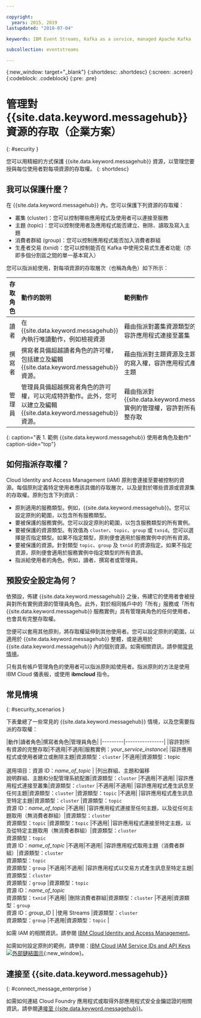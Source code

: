 ```yaml
---

copyright:
  years: 2015, 2019
lastupdated: "2018-07-04"

keywords: IBM Event Streams, Kafka as a service, managed Apache Kafka

subcollection: eventstreams

---
```


{:new_window: target="_blank"}
{:shortdesc: .shortdesc}
{:screen: .screen}
{:codeblock: .codeblock}
{:pre: .pre}

# 管理對 {{site.data.keyword.messagehub}} 資源的存取（企業方案）
{: #security }

您可以用精細的方式保護 {{site.data.keyword.messagehub}} 資源，以管理您要授與每位使用者對每項資源的存取權。
{: shortdesc}

## 我可以保護什麼？

在 {{site.data.keyword.messagehub}} 內，您可以保護下列資源的存取權：
* 叢集 (cluster)：您可以控制哪些應用程式及使用者可以連接至服務
* 主題 (topic)：您可以控制使用者及應用程式能否建立、刪除、讀取及寫入主題 
* 消費者群組 (group)：您可以控制應用程式能否加入消費者群組 
* 生產者交易 (txnid)：您可以控制能否在 Kafka 中使用交易式生產者功能（亦即多個分割區之間的單一基本寫入）

您可以指派給使用，對每項資源的存取層次（也稱為角色）如下所示：

|存取角色|動作的說明|範例動作|
|:-----------------|:-----------------|:-----------------|
|讀者|在 {{site.data.keyword.messagehub}} 內執行唯讀動作，例如檢視資源|藉由指派對叢集資源類型的讀取權，容許應用程式連接至叢集|
|撰寫者|撰寫者具備超越讀者角色的許可權，包括建立及編輯 {{site.data.keyword.messagehub}} 資源。|藉由指派對主題資源及主題名稱類型的寫入權，容許應用程式產生訊息至主題|
|管理員|管理員具備超越撰寫者角色的許可權，可以完成特許動作。此外，您可以建立及編輯 {{site.data.keyword.messagehub}} 資源。|藉由指派對 {{site.data.keyword.messagehub}} 實例的管理權，容許對所有資源的完整存取|
{: caption="表 1. 範例 {{site.data.keyword.messagehub}} 使用者角色及動作" caption-side="top"}

<!-- comment from Charlie and my reply 
CM: need to confirm if hierarchical e.g. write includes read - and doc. 
KR: I think they do inherit the lower level access https://console.bluemix.net/docs/iam/users_roles.html#iamusermanrol 
-->


## 如何指派存取權？

Cloud Identity and Access Management (IAM) 原則會連接至要被控制的資源。每個原則定義特定使用者應該具備的存取層次，以及是對於哪些資源或資源集的存取權。原則包含下列資訊： 
* 原則適用的服務類型。例如，{{site.data.keyword.messagehub}}。您可以設定原則的範圍，以包含所有服務類型。 
* 要被保護的服務實例。您可以設定原則的範圍，以包含服務類型的所有實例。 
* 要被保護的資源類型。有效值為 <code>cluster</code>、<code>topic</code>、<code>group</code> 或 <code>txnid</code>。您可以選擇是否指定類型。如果不指定類型，原則便會適用於服務實例中的所有資源。 
* 要被保護的資源。針對類型 <code>topic</code>、<code>group</code> 及 <code>txnid</code> 的資源指定。如果不指定資源，原則便會適用於服務實例中指定類型的所有資源。 
* 指派給使用者的角色。例如，讀者、撰寫者或管理員。 

## 預設安全設定為何？

依預設，佈建 {{site.data.keyword.messagehub}} 之後，佈建它的使用者會被授與對所有實例資源的管理員角色。此外，對於相同帳戶中的「所有」服務或「所有 {{site.data.keyword.messagehub}} 服務實例」具有管理員角色的任何使用者，也會具有完整存取權。 

您便可以套用其他原則，將存取權延伸到其他使用者。您可以設定原則的範圍，以適用於 {{site.data.keyword.messagehub}} 整體，或是適用於 {{site.data.keyword.messagehub}} 內的個別資源。如需相關資訊，請參閱[常見情境](#security_scenarios)。

只有具有帳戶管理角色的使用者可以指派原則給使用者。指派原則的方法是使用 IBM Cloud 儀表板，或使用 **ibmcloud** 指令。 
<!--
For example steps for {{site.data.keyword.messagehub}}, see [Examples](#security_examples).
-->


## 常見情境
{: #security_scenarios }

下表彙總了一些常見的 {{site.data.keyword.messagehub}} 情境，以及您需要指派的存取權：

|動作|讀者角色|撰寫者角色|管理員角色|
|---------|----------------|
|容許對所有資源的完整存取|不適用|不適用|服務實例：<var class="keyword varname">your_service_instance</var>|
|容許應用程式或使用者建立或刪除主題|資源類型：<code>cluster</code>   |不適用|資源類型：topic <br/><br/>選用項目：資源 ID：<var class="keyword varname">name_of_topic</var> |
|列出群組、主題和偏移<br/> 說明群組、主題和分配管理系統配置|資源類型：<code>cluster</code>   |不適用|不適用|
|容許應用程式連接至叢集|資源類型：<code>cluster</code>   |不適用|不適用|
|容許應用程式產生訊息至任何主題|資源類型：<code>cluster</code>   |資源類型：<code>topic</code>   |不適用|
|容許應用程式產生訊息至特定主題|資源類型：<code>cluster</code>   |資源類型：<code>topic</code>   <br/>資源 ID：<var class="keyword varname">name_of_topic</var>      |不適用|
|容許應用程式連接至任何主題，以及從任何主題取用（無消費者群組）|資源類型：<code>cluster</code>   <br/>資源類型：<code>topic</code>   |資源類型：<code>topic</code>   |不適用|
|容許應用程式連接至特定主題，以及從特定主題取用（無消費者群組）|資源類型：<code>cluster</code>   <br/>資源類型：<code>topic</code>   <br/>資源 ID：<var class="keyword varname">name_of_topic</var>      |不適用|不適用|
|容許應用程式取用主題（消費者群組）|資源類型：<code>cluster</code>   <br/>資源類型：<code>topic</code>   <br/> 資源類型：<code>group</code>   |不適用|不適用|
|容許應用程式以交易方式產生訊息至特定主題|資源類型：<code>cluster</code>   <br/> 資源類型：<code>group</code>   |資源類型：<code>topic</code>   <br/>資源 ID：<var class="keyword varname">name_of_topic</var>      <br/>資源類型：<code>txnid</code>   |不適用|
|刪除消費者群組|資源類型：<code>cluster</code>   |不適用|資源類型：<code>group</code>   <br/>資源 ID：<var class="keyword varname">group_ID</var>      |
|使用 Streams |資源類型：<code>cluster</code>   </br>資源類型：<code>group</code>   |不適用|資源類型：<code>topic</code>   |

如需 IAM 的相關資訊，請參閱 [IBM Cloud Identity and Access Management](/docs/iam?topic=iam-iamoverview#iamoverview)。

如需如何設定原則的範例，請參閱：[IBM Cloud IAM Service IDs and API Keys ![外部鏈結圖示](../../icons/launch-glyph.svg "外部鏈結圖示")](https://www.ibm.com/blogs/bluemix/2017/10/introducing-ibm-cloud-iam-service-ids-api-keys/){:new_window}。


## 連接至 {{site.data.keyword.messagehub}}
{: #connect_message_enterprise }

如需如何連結 Cloud Foundry 應用程式或取得外部應用程式安全金鑰認證的相關資訊，請參閱[連接至 {{site.data.keyword.messagehub}}](/docs/services/EventStreams?topic=eventstreams-connecting)。

<!-- 28/06/18 - Karen: draft info only

## Examples
{: #security_examples }

I want to give a user access to create or delete a topic:

1. From the IBM Cloud dashboard, go to the **Manage** tab &gt; **Security** &gt; **Identity and Access**, and then select **Users**.
2. Click **Invite users**.
3. Specify the email address of the user that you want to invite.
4. In the **Access** section, expand the **Services** option.
5. Choose to assign access to a **Resource**.
6. In the **Services** section, select **{{site.data.keyword.messagehub}}**
7. In the **Region** section, make your selection.
8. In the **Service instance** section, locate your instance and select it.
9. In the **Resource type** section, enter **cluster**.
10. In the **Select roles** section, check the **Reader** box.
11. In the **Resource type** section, enter **topic**.
12. In the **Select roles** section, check the **Manager** box.
13. Click **Invite users**.

-->















